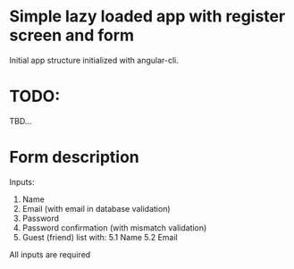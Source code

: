 # Simple lazy loaded app with register screen and form

Initial app structure initialized with angular-cli.

# TODO:
TBD...
# Form description

Inputs:

1. Name
2. Email (with email in database validation)
3. Password
4. Password confirmation (with mismatch validation)
5. Guest (friend) list with:
	5.1 Name
	5.2 Email

All inputs are required
